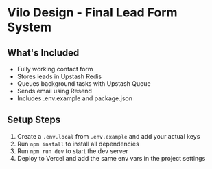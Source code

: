 
# Vilo Design - Final Lead Form System

## What's Included
- Fully working contact form
- Stores leads in Upstash Redis
- Queues background tasks with Upstash Queue
- Sends email using Resend
- Includes .env.example and package.json

## Setup Steps
1. Create a `.env.local` from `.env.example` and add your actual keys
2. Run `npm install` to install all dependencies
3. Run `npm run dev` to start the dev server
4. Deploy to Vercel and add the same env vars in the project settings
